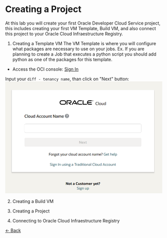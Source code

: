 # Creating a Project

At this lab you will create your first Oracle Developer Cloud Service project, this includes creating your first VM Template, Build VM, and also connect this project to your Oracle Cloud Infraestructure Registry.

1. Creating a Template VM
The VM Template is where you will configure what packages are necessary to use on your jobs. Ex. If you are planning to create a Job that executes a python script you should add python as one of the packages for this template.

* Access the OCI console:
[Sign In](https://www.oracle.com/cloud/sign-in.html)

Input your ```diff - tenancy name```, than click on "Next" button:
![](./img/DevCS01.PNG)





2. Creating a Build VM

3. Creating a Project

4. Connecting to Oracle Cloud Infraestructure Registry


[<- Back](../README.md)